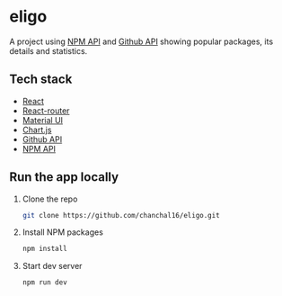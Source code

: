 # eligo
A project using [NPM API](https://docs.npmjs.com/cli/v8/using-npm/registry) and [Github API](https://docs.github.com/en/free-pro-team@latest/rest) showing popular packages, its details and statistics.

## Tech stack
- [React](https://reactjs.org/)
- [React-router](https://v5.reactrouter.com/)
- [Material UI](https://v4.mui.com/getting-started/installation/) 
- [Chart.js](https://www.chartjs.org/)
- [Github API](https://docs.github.com/en/free-pro-team@latest/rest)
- [NPM API](https://docs.npmjs.com/cli/v8/using-npm/registry)

## Run the app locally

1. Clone the repo
   ```sh
   git clone https://github.com/chanchal16/eligo.git
   ```
2. Install NPM packages
   ```sh
   npm install
   ```
3. Start dev server
   ```sh
   npm run dev
